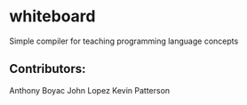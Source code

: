 # whiteboard
Simple compiler for teaching programming language concepts

## Contributors:
Anthony Boyac 
John Lopez
Kevin Patterson
